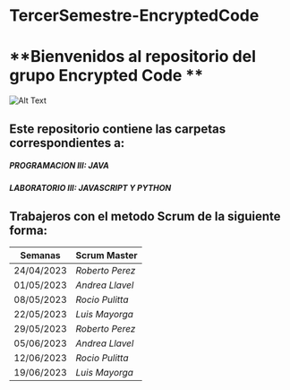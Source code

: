 # TercerSemestre-EncryptedCode

# **Bienvenidos al repositorio del grupo Encrypted Code **

![Alt Text](https://media.giphy.com/media/scZPhLqaVOM1qG4lT9/giphy.gif)

## Este repositorio contiene las carpetas correspondientes a:
##### PROGRAMACION III: JAVA
##### LABORATORIO III: JAVASCRIPT Y PYTHON

## Trabajeros con el metodo Scrum de la siguiente forma:

| **Semanas** | **Scrum Master** |
| ---- | ---- |
|          24/04/2023 | *Roberto Perez* |
| 01/05/2023 | *Andrea Llavel* |
| 08/05/2023 | *Rocio Pulitta* |
| 22/05/2023 | *Luis Mayorga* |
| 29/05/2023  | *Roberto Perez* |
| 05/06/2023 | *Andrea Llavel*|
|12/06/2023|*Rocio Pulitta*|
|19/06/2023|*Luis Mayorga*|
